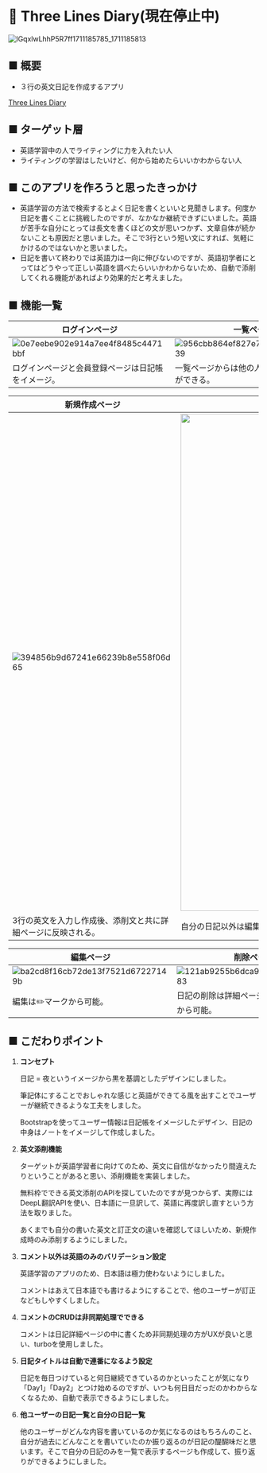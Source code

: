 # 📓 Three Lines Diary(現在停止中)
![lGqxlwLhhP5R7ff1711185785_1711185813](https://github.com/maru973/three_lines_diary/assets/148407473/6fcf878c-3f85-4fd1-b11e-726118906dc1)


## ■ 概要

- ３行の英文日記を作成するアプリ

[Three Lines Diary](https://three-lines-diary-6kjc.onrender.com/)

## ■ ターゲット層

- 英語学習中の人でライティングに力を入れたい人
- ライティングの学習はしたいけど、何から始めたらいいかわからない人

## ■ このアプリを作ろうと思ったきっかけ

- 英語学習の方法で検索するとよく日記を書くといいと見聞きします。何度か日記を書くことに挑戦したのですが、なかなか継続できずにいました。英語が苦手な自分にとっては長文を書くほどの文が思いつかず、文章自体が続かないことも原因だと思いました。そこで3行という短い文にすれば、気軽にかけるのではないかと思いました。  
- 日記を書いて終わりでは英語力は一向に伸びないのですが、英語初学者にとってはどうやって正しい英語を調べたらいいかわからないため、自動で添削してくれる機能があればより効果的だと考えました。

## ■ 機能一覧
| ログインページ | 一覧ページ |
| ---- | ---- |
|![0e7eebe902e914a7ee4f8485c4471bbf](https://github.com/user-attachments/assets/e48d97c3-a1db-46f4-8e82-42b05a92fffc)|![956cbb864ef827e73aa305badd3a8c39](https://github.com/user-attachments/assets/a69a5ead-d02b-4772-a78f-c537e71ca6bf)|
| ログインページと会員登録ページは日記帳をイメージ。 | 一覧ページからは他の人の日記も見ることができる。 |

| 新規作成ページ | 詳細ページ |
| ---- | ---- |
| ![394856b9d67241e66239b8e558f06d65](https://github.com/user-attachments/assets/93e768ce-084a-4029-be41-636ef1d4a099)|<img src="https://github.com/user-attachments/assets/f8da7d9e-7f59-44f1-9ffb-33a6cc151103" width="1000"> |
| 3行の英文を入力し作成後、添削文と共に詳細ページに反映される。 | 自分の日記以外は編集・削除・X投稿のボタンは表示されない。 |

| 編集ページ | 削除ページ |
| ---- | ---- |
|![ba2cd8f16cb72de13f7521d67227149b](https://github.com/user-attachments/assets/8a50840f-1e35-4c6c-8f07-bbade1b81e85) | ![121ab9255b6dca9a4af41c0e4ebfd383](https://github.com/user-attachments/assets/68f897aa-9178-4c9d-83d1-135234cbb882)|
| 編集は✏️マークから可能。 | 日記の削除は詳細ページと一覧ページの🗑️から可能。 |
    

## ■ こだわりポイント

1. **コンセプト**

    
    日記 = 夜というイメージから黒を基調としたデザインにしました。
    
    筆記体にすることでおしゃれな感じと英語ができてる風を出すことでユーザーが継続できるような工夫をしました。
    
    Bootstrapを使ってユーザー情報は日記帳をイメージしたデザイン、日記の中身はノートをイメージして作成しました。
    
2. **英文添削機能**
    
    ターゲットが英語学習者に向けてのため、英文に自信がなかったり間違えたりということがあると思い、添削機能を実装しました。
    
    無料枠でできる英文添削のAPIを探していたのですが見つからず、実際にはDeepL翻訳APIを使い、日本語に一旦訳して、英語に再度訳し直すという方法を取りました。
    
    あくまでも自分の書いた英文と訂正文の違いを確認してほしいため、新規作成時のみ添削するようにしました。
    
3. **コメント以外は英語のみのバリデーション設定**
    
    英語学習のアプリのため、日本語は極力使わないようにしました。
    
    コメントはあえて日本語でも書けるようにすることで、他のユーザーが訂正などもしやすくしました。
    
4. **コメントのCRUDは非同期処理でできる**
    
    コメントは日記詳細ページの中に書くため非同期処理の方がUXが良いと思い、turboを使用しました。
    
5. **日記タイトルは自動で連番になるよう設定**
    
    日記を毎日つけていると何日継続できているのかといったことが気になり「Day1」「Day2」とつけ始めるのですが、いつも何日目だっだのかわからなくなるため、自動で表示できるようにしました。
    
6. **他ユーザーの日記一覧と自分の日記一覧**
    
    他のユーザーがどんな内容を書いているのか気になるのはもちろんのこと、自分が過去にどんなことを書いていたのか振り返るのが日記の醍醐味だと思います。そこで自分の日記のみを一覧で表示するページも作成して、振り返りができるようにしました。
    
